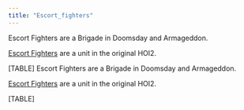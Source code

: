 ```yaml
---
title: "Escort_fighters"
---
```


Escort Fighters are a Brigade in Doomsday and Armageddon.

[Escort Fighters](/Escort_Fighters_(HOI2) "Escort Fighters (HOI2)") are
a unit in the original HOI2.

[TABLE]
Escort Fighters are a Brigade in Doomsday and Armageddon.

[Escort Fighters](/Escort_Fighters_(HOI2) "Escort Fighters (HOI2)") are
a unit in the original HOI2.

[TABLE]
